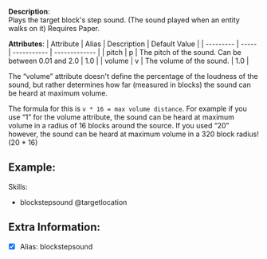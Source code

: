 **Description**:  
Plays the target block's step sound. (The sound played when an entity walks on it) Requires Paper.

**Attributes**:
| Attribute | Alias | Description | Default Value |
| --------- | ----- | ----------- | ------------- |
| pitch | p | The pitch of the sound. Can be between 0.01 and 2.0 | 1.0 |
| volume | v | The volume of the sound. | 1.0 |

The “volume” attribute doesn't define the percentage of the loudness of the sound, but rather determines how far (measured in blocks) the sound can be heard at maximum volume.  

The formula for this is `v * 16 = max volume distance`. For example if you use “1” for the volume attribute, the sound can be heard at maximum volume in a radius of 16 blocks around the source. If you used “20” however, the sound can be heard at maximum volume in a 320 block radius! (20 * 16)

**Example**:
-----------

Skills:
- blockstepsound @targetlocation

**Extra Information**:
----------------------

- [x] Alias: blockstepsound